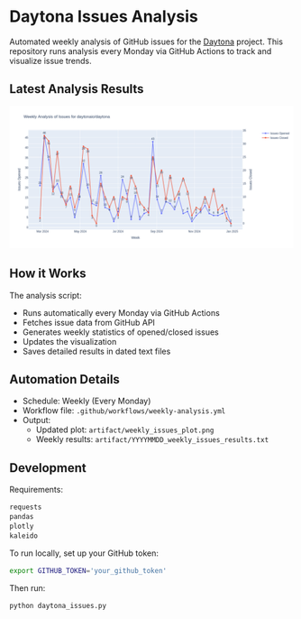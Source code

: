 # Daytona Issues Analysis

Automated weekly analysis of GitHub issues for the [Daytona](https://github.com/daytonaio/daytona) project. This repository runs analysis every Monday via GitHub Actions to track and visualize issue trends.

## Latest Analysis Results

![Weekly Issues Analysis](artifact/weekly_issues_plot.png)

## How it Works

The analysis script:
- Runs automatically every Monday via GitHub Actions
- Fetches issue data from GitHub API
- Generates weekly statistics of opened/closed issues
- Updates the visualization
- Saves detailed results in dated text files

## Automation Details

- Schedule: Weekly (Every Monday)
- Workflow file: `.github/workflows/weekly-analysis.yml`
- Output:
  - Updated plot: `artifact/weekly_issues_plot.png`
  - Weekly results: `artifact/YYYYMMDD_weekly_issues_results.txt`

## Development

Requirements:
```txt
requests
pandas
plotly
kaleido
```

To run locally, set up your GitHub token:
```bash
export GITHUB_TOKEN='your_github_token'
```

Then run:
```bash
python daytona_issues.py
```